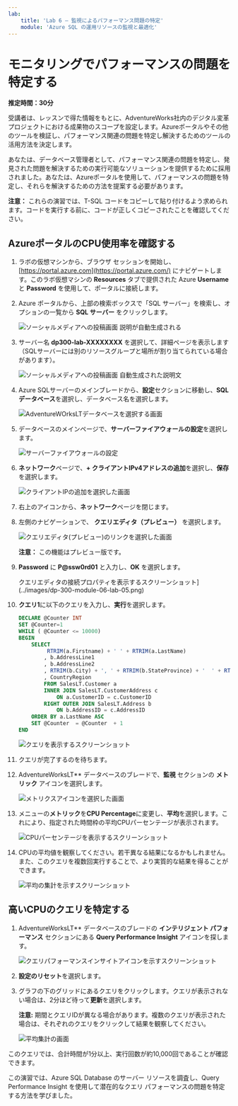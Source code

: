 ```yaml
---
lab:
    title: 'Lab 6 – 監視によるパフォーマンス問題の特定'
    module: 'Azure SQL の運用リソースの監視と最適化'
---
```


# モニタリングでパフォーマンスの問題を特定する

**推定時間：30分**

受講者は、レッスンで得た情報をもとに、AdventureWorks社内のデジタル変革プロジェクトにおける成果物のスコープを設定します。Azureポータルやその他のツールを検証し、パフォーマンス関連の問題を特定し解決するためのツールの活用方法を決定します。

あなたは、データベース管理者として、パフォーマンス関連の問題を特定し、発見された問題を解決するための実行可能なソリューションを提供するために採用されました。あなたは、Azureポータルを使用して、パフォーマンスの問題を特定し、それらを解決するための方法を提案する必要があります。

**注意：** これらの演習では、T-SQL コードをコピーして貼り付けるよう求められます。コードを実行する前に、コードが正しくコピーされたことを確認してください。

## AzureポータルのCPU使用率を確認する

1. ラボの仮想マシンから、ブラウザ セッションを開始し、[https://portal.azure.com](https://portal.azure.com/) にナビゲートします。このラボ仮想マシンの **Resources** タブで提供された Azure **Username** と **Password** を使用して、ポータルに接続します。

1. Azure ポータルから、上部の検索ボックスで「SQL サーバー」を検索し、オプションの一覧から **SQL サーバー** をクリックします。

    ![ソーシャルメディアへの投稿画面 説明が自動生成される](../images/dp-300-module-04-lab-1.png)

1. サーバー名 **dp300-lab-XXXXXXXX** を選択して、詳細ページを表示します（SQLサーバーには別のリソースグループと場所が割り当てられている場合があります）。

    ![ソーシャルメディアへの投稿画面 自動生成された説明文](../images/dp-300-module-04-lab-2.png)

1. Azure SQLサーバーのメインブレードから、**設定**セクションに移動し、**SQLデータベース**を選択し、データベース名を選択します。

    ![AdventureWOrksLTデータベースを選択する画面](../images/dp-300-module-05-lab-04.png)

1. データベースのメインページで、**サーバーファイアウォールの設定**を選択します。

    ![サーバーファイアウォールの設定](.../images/dp-300-module-06-lab-01.png)

1. **ネットワーク**ページで、**+ クライアントIPv4アドレスの追加**を選択し、**保存**を選択します。

    ![クライアントIPの追加を選択した画面](../images/dp-300-module-06-lab-02.png)

1. 右上のアイコンから、**ネットワーク**ページを閉じます。

1. 左側のナビゲーションで、 **クエリエディタ（プレビュー）** を選択します。

    ![クエリエディタ(プレビュー)のリンクを選択した画面](../images/dp-300-module-06-lab-04.png)

    **注意：** この機能はプレビュー版です。

1. **Password** に **P@ssw0rd01** と入力し、**OK** を選択します。

    クエリエディタの接続プロパティを表示するスクリーンショット](../images/dp-300-module-06-lab-05.png)

1. **クエリ1**に以下のクエリを入力し、**実行**を選択します。

    ```sql
    DECLARE @Counter INT 
    SET @Counter=1
    WHILE ( @Counter <= 10000)
    BEGIN
        SELECT 
             RTRIM(a.Firstname) + ' ' + RTRIM(a.LastName)
            , b.AddressLine1
            , b.AddressLine2
            , RTRIM(b.City) + ', ' + RTRIM(b.StateProvince) + '  ' + RTRIM(b.PostalCode)
            , CountryRegion
            FROM SalesLT.Customer a
            INNER JOIN SalesLT.CustomerAddress c 
                ON a.CustomerID = c.CustomerID
            RIGHT OUTER JOIN SalesLT.Address b
                ON b.AddressID = c.AddressID
        ORDER BY a.LastName ASC
        SET @Counter  = @Counter  + 1
    END
    ```

    ![クエリを表示するスクリーンショット](../images/dp-300-module-06-lab-06.png)

1. クエリが完了するのを待ちます。

1. AdventureWorksLT** データベースのブレードで、**監視** セクションの **メトリック** アイコンを選択します。

    ![メトリクスアイコンを選択した画面](../images/dp-300-module-06-lab-07.png)

1. メニューの**メトリック**を**CPU Percentage**に変更し、**平均**を選択します。これにより、指定された時間枠の平均CPUパーセンテージが表示されます。

    ![CPUパーセンテージを表示するスクリーンショット](../images/dp-300-module-06-lab-08.png)

1. CPUの平均値を観察してください。若干異なる結果になるかもしれません。また、このクエリを複数回実行することで、より実質的な結果を得ることができます。

    ![平均の集計を示すスクリーンショット](../images/dp-300-module-06-lab-09.png)

## 高いCPUのクエリを特定する

1. AdventureWorksLT** データベースのブレードの **インテリジェント パフォーマンス** セクションにある **Query Performance Insight** アイコンを探します。

    ![クエリパフォーマンスインサイトアイコンを示すスクリーンショット](../images/dp-300-module-06-lab-10.png)

1. **設定のリセット**を選択します。

1. グラフの下のグリッドにあるクエリをクリックします。クエリが表示されない場合は、2分ほど待って**更新**を選択します。

    **注意:** 期間とクエリIDが異なる場合があります。複数のクエリが表示された場合は、それぞれのクエリをクリックして結果を観察してください。

    ![平均集計の画面](../images/dp-300-module-06-lab-12.png)

このクエリでは、合計時間が1分以上、実行回数が約10,000回であることが確認できます。

この演習では、Azure SQL Database のサーバー リソースを調査し、Query Performance Insight を使用して潜在的なクエリ パフォーマンスの問題を特定する方法を学びました。
